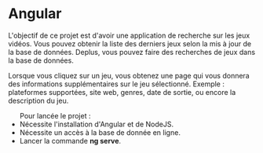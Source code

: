 # Angular

L'objectif de ce projet est d'avoir une application de recherche sur les jeux vidéos.
Vous pouvez obtenir la liste des derniers jeux selon la mis à jour de la base de données.
Deplus, vous pouvez faire des recherches de jeux dans la base de données.

Lorsque vous cliquez sur un jeu, vous obtenez une page qui vous donnera des informations supplémentaires sur le jeu sélectionné.
Exemple : plateformes supportées, site web, genres, date de sortie, ou encore la description du jeu.

<ul>Pour lancée le projet :
    <li> Nécessite l'installation d'Angular et de NodeJS.</li>
    <li> Nécessite un accès à la base de donnée en ligne.</li>
    <li> Lancer la commande <b>ng serve</b>.</li>
</ul>
